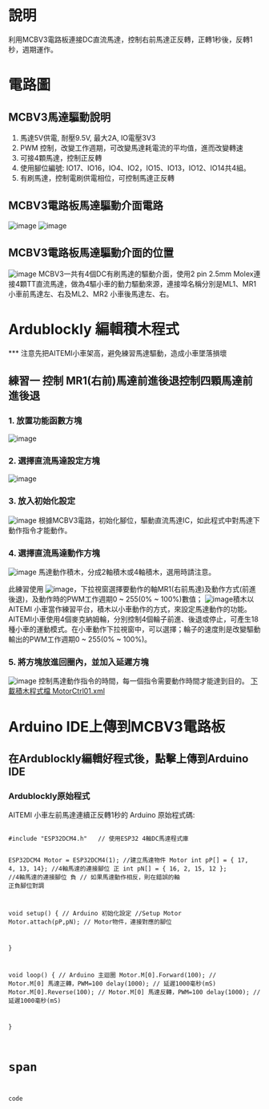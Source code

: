 # 說明

 利用MCBV3電路板連接DC直流馬達，控制右前馬達正反轉，正轉1秒後，反轉1秒，週期運作。
# 電路圖

## MCBV3馬達驅動說明

1. 馬達5V供電, 耐壓9.5V, 最大2A, IO電壓3V3
2. PWM 控制，改變工作週期，可改變馬達耗電流的平均值，進而改變轉速
3. 可接4顆馬達，控制正反轉
4. 使用腳位編號: IO17、IO16，IO4、IO2，IO15、IO13，IO12、IO14共4組。
5. 有刷馬達，控制電刷供電相位，可控制馬達正反轉

## MCBV3電路板馬達驅動介面電路

![image](images/motor1A.png)
![image](images/motor1.png)

## MCBV3電路板馬達驅動介面的位置

![image](images/motor0.png)
MCBV3一共有4個DC有刷馬達的驅動介面，使用2 pin 2.5mm Molex連接4顆TT直流馬達，做為4驅小車的動力驅動來源，連接埠名稱分別是ML1、MR1 小車前馬達左、右及ML2、MR2 小車後馬達左、右。

# Ardublockly 編輯積木程式

*** 注意先把AITEMI小車架高，避免練習馬達驅動，造成小車墜落損壞

## 練習一 控制 MR1(右前)馬達前進後退控制四顆馬達前進後退

### 1. 放置功能函數方塊

![image](images/motor3.png)

### 2. 選擇直流馬達設定方塊

![image](images/motor4.png)

### 3. 放入初始化設定

![image](images/motor5.png)
根據MCBV3電路，初始化腳位，驅動直流馬達IC，如此程式中對馬達下動作指令才能動作。

### 4. 選擇直流馬達動作方塊

![image](images/m6A.png)
馬達動作積木，分成2軸積木或4軸積木，選用時請注意。

此練習使用 ![image](images/motor6.png)，下拉視窗選擇要動作的軸MR1(右前馬達)及動作方式(前進後退)，及動作時的PWM工作週期0 ~ 255(0% ~ 100%)數值；
![image](images/m6b.png)積木以AITEMI 小車當作練習平台，積木以小車動作的方式，來設定馬達動作的功能。AITEMI小車使用4個麥克納姆輪，分別控制4個輪子前進、後退或停止，可產生18種小車的運動模式。在小車動作下拉視窗中，可以選擇；輪子的速度則是改變驅動輸出的PWM工作週期0 ~ 255(0% ~ 100%)。

### 5. 將方塊放進回圈內，並加入延遲方塊

![image](images/motor7.png)
控制馬達動作指令的時間，每一個指令需要動作時間才能達到目的。
<a href="MotorCtrl01.xml">下載積木程式檔 MotorCtrl01.xml</a>

# Arduino IDE上傳到MCBV3電路板

## 在Ardublockly編輯好程式後，點擊上傳到Arduino IDE

### Ardublockly原始程式

<p>AITEMI 小車左前馬達連續正反轉1秒的 Arduino 原始程式碼:</p>
<pre><code>
#include "ESP32DCM4.h"   // 使用ESP32 4軸DC馬達程式庫

ESP32DCM4 Motor = ESP32DCM4(1);  //建立馬達物件 Motor
int pP[] = { 17, 4, 13, 14};     //4軸馬達的連接腳位 正
int pN[] = { 16, 2, 15, 12 };    //4軸馬達的連接腳位 負
// 如果馬達動作相反，則在錯誤的軸 正負腳位對調

void setup() {             // Arduino 初始化設定
//Setup Motor
Motor.attach(pP,pN);   // Motor物件，連接對應的腳位

}

void loop() {   // Arduino 主迴圈
Motor.M[0].Forward(100);   //  Motor.M[0] 馬達正轉，PWM=100
delay(1000);               //  延遲1000毫秒(mS)
Motor.M[0].Reverse(100);   //  Motor.M[0] 馬達反轉，PWM=100
delay(1000);               //  延遲1000毫秒(mS)

}

# span

code

